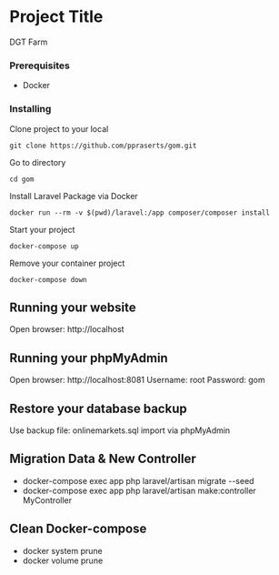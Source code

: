 # Project Title

DGT Farm

### Prerequisites
* Docker

### Installing

Clone project to your local

```
git clone https://github.com/ppraserts/gom.git
```

Go to directory

```
cd gom
```

Install Laravel Package via Docker

```
docker run --rm -v $(pwd)/laravel:/app composer/composer install
```

Start your project

```
docker-compose up
```

Remove your container project

```
docker-compose down
```

## Running your website

Open browser: http://localhost

## Running your phpMyAdmin

Open browser: http://localhost:8081
Username: root
Password: gom

## Restore your database backup

Use backup file: onlinemarkets.sql import via phpMyAdmin

## Migration Data & New Controller

* docker-compose exec app php laravel/artisan migrate --seed
* docker-compose exec app php laravel/artisan make:controller MyController

## Clean Docker-compose

* docker system prune
* docker volume prune